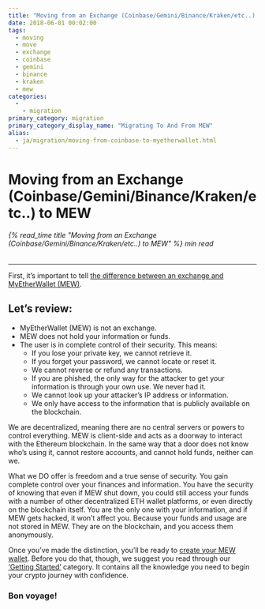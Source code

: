 ```yaml
---
title: "Moving from an Exchange (Coinbase/Gemini/Binance/Kraken/etc..) to MEW"
date: 2018-06-01 00:02:00
tags:
  - moving
  - move
  - exchange
  - coinbase
  - gemini
  - binance
  - kraken
  - mew
categories:
  - 
    - migration
primary_category: migration
primary_category_display_name: "Migrating To And From MEW"
alias:
  - ja/migration/moving-from-coinbase-to-myetherwallet.html
---
```


# **Moving from an Exchange (Coinbase/Gemini/Binance/Kraken/etc..) to MEW**

###### {% read_time title "Moving from an Exchange (Coinbase/Gemini/Binance/Kraken/etc..) to MEW" %} min read

* * *

First, it’s important to tell [the difference between an exchange and MyEtherWallet (MEW)](/@@@@@@/getting-started/difference-between-mew-and-exchange/).

## **Let’s review:**

-   MyEtherWallet (MEW) is not an exchange.
-   MEW does not hold your information or funds.
-   The user is in complete control of their security. This means:
    -   If you lose your private key, we cannot retrieve it.
    -   If you forget your password, we cannot locate or reset it.
    -   We cannot reverse or refund any transactions.
    -   If you are phished, the only way for the attacker to get your information is through your own use. We never had it.
    -   We cannot look up your attacker’s IP address or information.
    -   We only have access to the information that is publicly available on the blockchain.

We are decentralized, meaning there are no central servers or powers to control everything. MEW is client-side and acts as a doorway to interact with the Ethereum blockchain. In the same way that a door does not know who’s using it, cannot restore accounts, and cannot hold funds, neither can we.

What we DO offer is freedom and a true sense of security. You gain complete control over your finances and information. You have the security of knowing that even if MEW shut down, you could still access your funds with a number of other decentralized ETH wallet platforms, or even directly on the blockchain itself. You are the only one with your information, and if MEW gets hacked, it won’t affect you. Because your funds and usage are not stored in MEW. They are on the blockchain, and you access them anonymously.

Once you’ve made the distinction, you’ll be ready to [create your MEW wallet](/@@@@@@/getting-started/how-to-create-a-wallet/). Before you do that, though, we suggest you read through our [‘Getting Started’](/@@@@@@/getting-started/how-to-create-a-wallet/) category. It contains all the knowledge you need to begin your crypto journey with confidence.

### Bon voyage!
